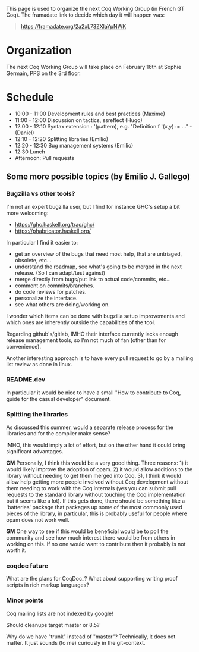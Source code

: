 
This page is used to organize the next Coq Working Group (in French GT Coq). The framadate link to decide which day it will happen was:

> <https://framadate.org/2a2xL73ZXlaYpNWK>

Organization
============

The next Coq Working Group will take place on February 16th at Sophie Germain, PPS on the 3rd floor.

Schedule
========

-   10:00 - 11:00 Development rules and best practices (Maxime)
-   11:00 - 12:00 Discussion on tactics, ssreflect (Hugo)
-   12:00 - 12:10 Syntax extension : '(pattern), e.g. "Definition f '(x,y) := ..." - (Daniel)
-   12:10 - 12:20 Splitting libraries (Emilio)
-   12:20 - 12:30 Bug management systems (Emilio)
-   12:30 Lunch
-   Afternoon: Pull requests

Some more possible topics (by Emilio J. Gallego)
------------------------------------------------

### Bugzilla vs other tools?

I'm not an expert bugzilla user, but I find for instance GHC's setup a bit more welcoming:

-   <https://ghc.haskell.org/trac/ghc/>
-   <https://phabricator.haskell.org/>

In particular I find it easier to:

-   get an overview of the bugs that need most help, that are untriaged, obsolete, etc...
-   understand the roadmap, see what's going to be merged in the next release. (So I can adapt/test against)
-   merge directly from bugs/put link to actual code/commits, etc...
-   comment on commits/branches.
-   do code reviews for patches.
-   personalize the interface.
-   see what others are doing/working on.

I wonder which items can be done with bugzilla setup improvements and which ones are inherently outside the capabilities of the tool.

Regarding github's/gitlab, IMHO their interface currently lacks enough release management tools, so I'm not much of fan (other than for convenience).

Another interesting approach is to have every pull request to go by a mailing list review as done in linux.

### README.dev

In particular it would be nice to have a small "How to contribute to Coq, guide for the casual developer" document.

### Splitting the libraries

As discussed this summer, would a separate release process for the libraries and for the compiler make sense?

IMHO, this would imply a lot of effort, but on the other hand it could bring significant advantages.

**GM** Personally, I think this would be a very good thing. Three reasons: 1) it would likely improve the adoption of opam. 2) it would allow additions to the library without needing to get them merged into Coq. 3), I think it would allow help getting more people involved without Coq development without them needing to work with the Coq internals (yes you can submit pull requests to the standard library without touching the Coq implementation but it seems like a lot). If this gets done, there should be something like a 'batteries' package that packages up some of the most commonly used pieces of the library, in particular, this is probably useful for people where opam does not work well.

**GM** One way to see if this would be beneficial would be to poll the community and see how much interest there would be from others in working on this. If no one would want to contribute then it probably is not worth it.

### coqdoc future

What are the plans for CoqDoc\_? What about supporting writing proof scripts in rich markup languages?

### Minor points

Coq mailing lists are not indexed by google!

Should cleanups target master or 8.5?

Why do we have "trunk" instead of "master"? Technically, it does not matter. It just sounds (to me) curiously in the git-context.
